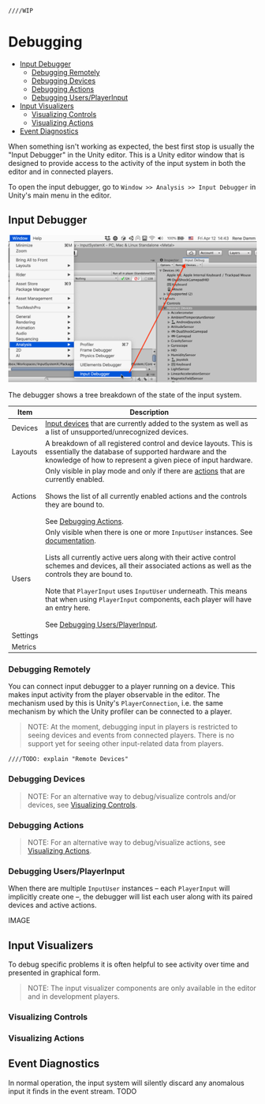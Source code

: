     ////WIP

# Debugging

* [Input Debugger](#input-debugger)
  * [Debugging Remotely](#debugging-remotely)
  * [Debugging Devices](#debugging-devices)
  * [Debugging Actions](#debugging-actions)
  * [Debugging Users/PlayerInput](#debugging-users-playerinput)
* [Input Visualizers](#input-visualizers)
  * [Visualizing Controls](#visualizing-controls)
  * [Visualizing Actions](#visualizing-actions)
* [Event Diagnostics](#event-diagnostics)

When something isn't working as expected, the best first stop is usually the "Input Debugger" in the Unity editor. This is a Unity editor window that is designed to provide access to the activity of the input system in both the editor and in connected players.

To open the input debugger, go to `Window >> Analysis >> Input Debugger` in Unity's main menu in the editor.

## Input Debugger

![Input Debugger](Images/InputDebugger.png)

The debugger shows a tree breakdown of the state of the input system.

|Item|Description|
|----|-----------|
|Devices|[Input devices](Devices.md) that are currently added to the system as well as a list of unsupported/unrecognized devices.|
|Layouts|A breakdown of all registered control and device layouts. This is essentially the database of supported hardware and the knowledge of how to represent a given piece of input hardware.|
|Actions|Only visible in play mode and only if there are [actions](Actions.md) that are currently enabled.<br><br>Shows the list of all currently enabled actions and the controls they are bound to.<br><br>See [Debugging Actions](#debugging-actions).|
|Users|Only visible when there is one or more `InputUser` instances. See [documentation](UserManagement.md).<br><br>Lists all currently active uers along with their active control schemes and devices, all their associated actions as well as the controls they are bound to.<br><br>Note that `PlayerInput` uses `InputUser` underneath. This means that when using `PlayerInput` components, each player will have an entry here.<br><br>See [Debugging Users/PlayerInput](#debugging-users-playerinput).|
|Settings||
|Metrics||

### Debugging Remotely

You can connect input debugger to a player running on a device. This makes input activity from the player observable in the editor. The mechanism used by this is Unity's `PlayerConnection`, i.e. the same mechanism by which the Unity profiler can be connected to a player.

>NOTE: At the moment, debugging input in players is restricted to seeing devices and events from connected players. There is no support yet for seeing other input-related data from players.

    ////TODO: explain "Remote Devices"

### Debugging Devices

>NOTE: For an alternative way to debug/visualize controls and/or devices, see [Visualizing Controls](#visualizing-controls).

### Debugging Actions

>NOTE: For an alternative way to debug/visualize actions, see [Visualizing Actions](#visualizing-actions).

### Debugging Users/PlayerInput

When there are multiple `InputUser` instances &ndash; each `PlayerInput` will implicitly create one &ndash;, the debugger will list each user along with its paired devices and active actions.

IMAGE

## Input Visualizers

To debug specific problems it is often helpful to see activity over time and presented in graphical form.

>NOTE: The input visualizer components are only available in the editor and in development players.

### Visualizing Controls

### Visualizing Actions

## Event Diagnostics

In normal operation, the input system will silently discard any anomalous input it finds in the event stream. TODO

